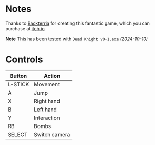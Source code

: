 # Notes

Thanks to [Backterria](https://backterria.itch.io) for creating this fantastic game, which you can purchase at [itch.io](https://backterria.itch.io/dead-knight)

**Note** This has been tested with `Dead Knight v0-1.exe` *(2024-10-10)*


# Controls

| Button  | Action        |
| ------- | ------------- |
| L-STICK | Movement      |
| A       | Jump          |
| X       | Right hand    |
| B       | Left hand     |
| Y       | Interaction   |
| RB      | Bombs         |
| SELECT  | Switch camera |
